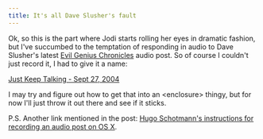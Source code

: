 ```yaml
---
title: It's all Dave Slusher's fault
---
```


Ok, so this is the part where Jodi starts rolling her eyes in dramatic fashion, but I've succumbed to the temptation of responding in audio to Dave Slusher's latest <a href="http://www.evilgeniuschronicles.org/">Evil Genius Chronicles</a> audio post. So of course I couldn't just record it, I had to give it a name:

<a href="http://redmonk.net/mt/mt-static/uploads/jkt/JKT20040927.mp3">Just Keep Talking  - Sept 27, 2004</a>

I may try and figure out how to get that into an &lt;enclosure&gt; thingy, but for now I&#39;ll just throw it out there and see if it sticks.

P.S. Another link mentioned in the post: <a href="http://log.hugoschotman.com/hugo/2004/09/audio_blog_soft_4.html">Hugo Schotmann&#39;s instructions for recording an audio post on OS X</a>.
